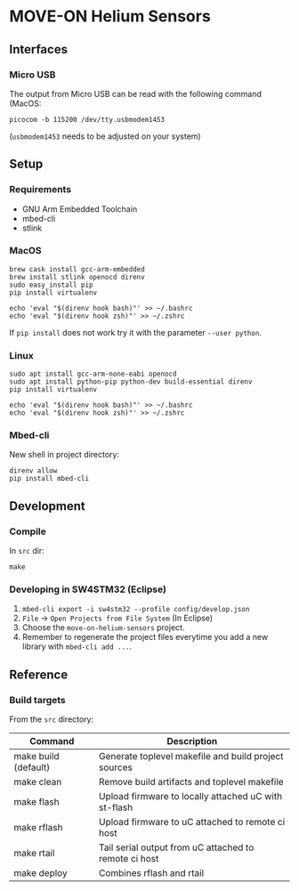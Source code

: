 # MOVE-ON Helium Sensors

## Interfaces

### Micro USB
The output from Micro USB can be read with the following command (MacOS:
```
picocom -b 115200 /dev/tty.usbmodem1453
```
(`usbmodem1453` needs to be adjusted on your system)


## Setup

### Requirements
- GNU Arm Embedded Toolchain
- mbed-cli
- stlink

### MacOS
```
brew cask install gcc-arm-embedded
brew install stlink openocd direnv
sudo easy_install pip
pip install virtualenv

echo 'eval "$(direnv hook bash)"' >> ~/.bashrc
echo 'eval "$(direnv hook zsh)"' >> ~/.zshrc
```

If `pip install` does not work try it with the parameter `--user python`.

### Linux
```
sudo apt install gcc-arm-none-eabi openocd
sudo apt install python-pip python-dev build-essential direnv
pip install virtualenv

echo 'eval "$(direnv hook bash)"' >> ~/.bashrc
echo 'eval "$(direnv hook zsh)"' >> ~/.zshrc
```

### Mbed-cli
New shell in project directory:
```
direnv allow
pip install mbed-cli
```

## Development
### Compile
In `src` dir:
```
make
```

### Developing in SW4STM32 (Eclipse)
1. `mbed-cli export -i sw4stm32 --profile config/develop.json`
2. `File` -> `Open Projects from File System` (In Eclipse)
3. Choose the `move-on-helium-sensors` project.
4. Remember to regenerate the project files everytime you add a new library with `mbed-cli add ...`.

## Reference
### Build targets
From the `src` directory:

| Command                 | Description                                             |
| ----------------------- | ------------------------------------------------------- |
| make build (default)    | Generate toplevel makefile and build project sources    |
| make clean              | Remove build artifacts and toplevel makefile            |
| make flash              | Upload firmware to locally attached uC with st-flash    |
| make rflash             | Upload firmware to uC attached to remote ci host        |
| make rtail              | Tail serial output from uC attached to remote ci host   |
| make deploy             | Combines rflash and rtail                               |
